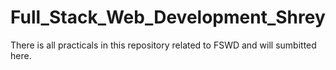# Full_Stack_Web_Development_Shrey
There is all practicals in this repository related to FSWD and will sumbitted here.
